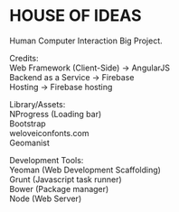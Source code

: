 # HOUSE OF IDEAS
Human Computer Interaction Big Project.

Credits:<br />
Web Framework (Client-Side) -> AngularJS  
Backend as a Service -> Firebase  
Hosting -> Firebase hosting  

Library/Assets:<br />
NProgress (Loading bar)  
Bootstrap  
weloveiconfonts.com  
Geomanist  

Development Tools:<br />
Yeoman (Web Development Scaffolding)  
Grunt (Javascript task runner)  
Bower (Package manager)  
Node (Web Server)  
